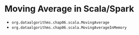 # Moving Average in Scala/Spark

* ````org.dataalgorithms.chap06.scala.MovingAverage````
* ````org.dataalgorithms.chap06.scala.MovingAverageInMemory````

